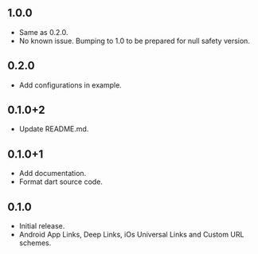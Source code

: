 ## 1.0.0
* Same as 0.2.0.
* No known issue. Bumping to 1.0 to be prepared for null safety version.

## 0.2.0
* Add configurations in example.

## 0.1.0+2
* Update README.md.

## 0.1.0+1
* Add documentation.
* Format dart source code.

## 0.1.0

* Initial release.
* Android App Links, Deep Links, iOs Universal Links and Custom URL schemes.
